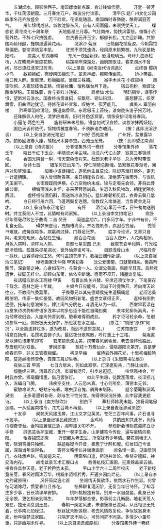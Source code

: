 <!-- { "loadSidebar": true } -->
　　五湖烟水，顾影怜西子。南国螺妆新点翠，肯让钱塘佳丽。
　　开奁一镜芳华，千红荡漾朝霞。三月春生万户，微波分付谁家。
　　清平乐  题广州文化公园四季名花齐放盛会
　　万千红紫，花讯能随意。南国四时春旖旎，酿得满庭芳气。
　　卅年锦绣成丛，新妆沈醉东风。自有人间雨露，未须凭仗天工。
　　蝶恋花  黄花岗七十周年祭
　　天地低昂三月暮。气壮南州，势挟风雷怒。慷慨小东营外路，不辞七尺拚强虏。
　　血洗春云开玉宇。郁郁长松，兀立迎新曙。共酹国殇倾绿醑，旌旗湿遍黄花雨。
　　浣溪沙  菊展
　　旧惜幽花擅瘦姿。今朝霜饱萼偏肥。卷帘清晓竞丰肌。
　　驻景不须凭浊酒，经风原未损繁枝。九秋犹是艳阳时。
　　虞美人  东湖春晓
　　东风一夜回新绿，影浸琉璃玉。弯环九曲赤栏桥，人在晓莺声里度花朝。
　　桃蹊柳岸深深处，画舸随歌驻。春来湖水不曾闲，尽日漂红漾翠过芳湾。
　　（以上录自《岭南当代诗词选》）
　　点绛唇  樱桃小鸟
　　数颖嫣红，宛疑南国相思子。翠禽声细，颗颗传幽意。
　　娇小樊姬，檀口教人醉。歌扇里。粉融脂腻。谁赋三株媚。
　　减字木兰花  小蝶碧桃
　　凤笙吹彻，入夜琼枝香正爇。倚镜妆慵，恰称瑶台月下逢。
　　宿云抱粉，紫蝶沈酣幽梦稳。玉屑珠霏，肯与春红斗艳姿。
　　鹊桥仙  水仙
　　明珰销梦，瑶筝传恨，望断湘云洛水。国香终古倩谁招，任飘尽、铜仙铅泪。
　　画翘簪玉，织罗舞雪，旧曲酒边犹记。待修花谱补宣和，叹绝世、孤芳能几。
　　虞美人  翠羽白楼
　　矜寒翠羽啼清晓，解道幽香早。东君缀玉上苔枝，谁向陇头游子报芳时。
　　还珠解佩人何在，清梦应难再。旧时月色恁冥蒙，惆怅安排词笔待春风。
　　小庭花  两色牡丹
　　施粉研朱未易描。镜奁初试汉宫娇。淡妆浓抹两妖娆。
　　国色天香矜绝代，锦帷绣被度春宵。不须解语亦魂消。
　　（按：此即浣溪沙调）
　　（以上录自张涛光笔记）
　　广州好  西苑盆景
　　广州好，盆景露华浓。酌影回波春入座，蟠根尺木势参空。西苑玉葱茏。
　　（按：此即望江南调）
　　（以上录自《诗词报》）
　　分春馆集外词一卷终
　　分春馆集外诗
　　落花 壬午
　　晓日千红下玉台，半随流水半尘埃。消沈六代江山梦，寂寞三春锦绣堆。
　　香国光阴曾一瞬，情天空色悟将来。杜郎未老才华尽，总为芳时带恨回。
　　杂诗七首
　　钿车何日出东门，停伫阴晴总断魂。坠絮飘花春渐老，闻声对影梦难温。
　　加餐小语徒相忆，遂愿他生且莫论。除却茶烟灯炧外，更无一计遣朝曛。
　　待人曾惯耐春寒，来日相逢各自难。凄绝落花微雨外，与谁私凭玉阑干。
　　长街躞蹀雨纵横，心力空抛约未成。输与定庵先会领，非将此骨媚公卿。
　　横塘深浅未关怀，亲采芙蓉愿尚乖。生恐入秋风物改，相逢犹隔水西涯。
　　虚杯相待酒仍斟，雨送新凉直到心。猛忆昨朝相见后，衣香云鬓几低吟。
　　白日经行卅六回，飞蓬两鬓复连腮。倘教误入南塘道，当负黄金走马才。
　　（以上录自陈永正笔记）
　　有怀
　　酒余心事万千缕，日午匆匆送别时。并立葵阴人不觉，此情唯有两家知。
　　（以上录自李文约笔记）
　　病卧经年管毫尽败乞于曲斋 二首 癸丑
　　闻道星期六，门多问字车。宁非书有价，不复食无鱼。
　　碍梦床虚设，充棚楮尚余。齐名愧夙昔，病困合穷居。
　　秃管书难就，成蝇误每多。病羸疏过肆，门静足张罗。
　　姓字今谁识，文章只自阿。老来规矩厌，丛帖任生蛾。
　　题百合花画
　　百合入夜开，人花两相俏。月色入帘时，清辉为人照。
　　自题七星岩图 己未
　　截取苍岩半段阴，竹光松影冷愔愔。孤篷染尽星湖水，世外仙源讵可寻。
　　自题浅绛山水
　　尺幅丹青一抹秋，山容清瘦似工愁。何时盖顶苍崖下，收拾云烟作卧游。
　　（以上录自崔浩江笔记）
　　悼老画家沈仲强 甲寅初春
　　沈公爱画菊，日就菊相亲。傲霜矜晚节，深会菊之神。心身如花叶，与菊合一人。众谓公善画，焉能举其真。高标竟遗世，拔脚无纤尘。却顾向东篱，依依空断魂。愿菊不须开，赭墨谁复陈。
　　夜话赠应新永正两棣 甲寅
　　吾曹出处关兴替，夺席还须仗尔才。下笔要存千载念，高林岂是十年栽。
　　主奴今日应能辨，流派干时竟孰开。若向南天论绝业，不教间气委蒿莱。
　　子畏尊兄以其先德靖侯先生遗稿属题
　　老阅沧桑眼倍明，传家一集仰豪情。故园风物归新笔，盛世文章得正声。
　　返棹有图供述德，托车何意浪知名。肄江间气分明在，斗酒无从为一倾。
　　西堂早茗读在山堂来诗次韵却寄语多浅率以病多思涩不能过自绳刻矣
　　来年髡柳尚离离，不为经寒改旧姿。入座尚怜青到眼，酿春难得雨成丝。
　　矜才讵可轻余命，怆别须拚纵一厄。惆怅极天无好梦，所思犹在水之湄。
　　（原注：“惆怅”原作“何况”，以全篇虚辞过多，遂为改易，而远不逮原意矣。）
　　江苏馆夜饮
　　少年得意在扬州，名馔初尝狮子头。最忆夜分歌席散，呼灯重上十三楼。
　　菊庵道兄以诗见讯走笔却寄
　　君来顿觉溪山美，携带春风到索居。老去情怀谁胜此，荐盘粗可办双鱼。
　　萝岗即事
　　琼枝十万簇仙台，侵晓迎阳次第开。自是萝峰春讯早，非关玉管夜相催。
　　初见早梅
　　催诗岩外拥花光，十里初梅趁艳阳。莫道岭南悭雪色，霏霏玉屑却生香。
　　（以上录自《朱庸斋书法集》）
　　夜坐三首 甲寅
　　七日方居末，何如此寂寥。灯深邀影共，门静让虫娇。
　　颓墨经三宿，清尊忍自浇。市闾看咫尺，引步总迢迢。
　　喧恬高楼会，年时我亦曾。挥毫偏惜墨，借月罢张灯。
　　似此平生趣，徒教濩落增。夜深摇兀久，冻蝠自飞腾。
　　讳疾空支拄，人云恐未真。寸心何所负，薄德本无邻。
　　蛮触难论大，蟪蛄宁有春。雕虫深自愧，屑屑未堪陈。
　　题余菊庵秋涧鸣泉图
　　无多着墨转新奇，颇与生平性分宜。掬得寒泉浣肝肺，此中容我更题诗。
　　（以上录自《南方鼓吹》）
　　别白下
　　摹杜师韩我未能，独将词笔傲金陵。一从赋罢南楼令，兀兀台城不再登。
　　（以上录自麦淦源藏原迹）
　　十友亭
　　阆苑天风接玉屏，江山文字见英灵。苍茫三百年间事，片石谁寻十友亭。
　　（以上录自张镇民藏原迹）
　　金鸡岭
　　共酌应知共此杯，尚怜巾帼奋登台。金鸡振翼催正急，湘粤雄关叩不开。
　　参观新会博物馆藏陈白沙手卷
　　辟恶芸香护宝藏，重开一卷字生香。山茅健笔今传世，遍写豪情向艳阳。
　　怡春招饮即席
　　万恨都从老去生，所哀犹有少年情。簪花侧帽无人管，晓泪宵樽只独倾。
　　踪迹每疑今异昔，相思宁计醉和醒。红妆知己今谁属，深海当年浪得名。
　　寄怀文略学长并谢惠画册
　　闻名悭一面，见画悟同门。衣钵承卢赵，钩皴逼宋元。
　　明窗堪自遣，斯道共谁论。格禁空翘跂，神交海内存。
　　岭南盆景艺术汇展口占
　　裁得虬枝汇画图，迎熏锦盖翠云铺。相看各具参天意，老干矜矜势未孤。
　　平山小学六十二周年校庆
　　老干新枝竟茁芽，春风时雨沐芳华。桃蹊李陌相矜秀，开遍乡园灿烂花。
　　（以上录自李文约藏原稿）
　　风怀简梁逸七首
　　坐阅情天鬓欲华，依然水石作生涯。何曾结习消除尽，惯爱春红且养花。
　　桔槔聊复灌闲阶，无复当年旧绮怀。了却浮生多少事，日长清课早安排。
　　桃叶桃根独有情，别来一水自盈盈。此身已分无余恨，更乞相亲到隔生。
　　年年梦落郁金堂，影事前尘几断肠。地老天荒人宛在，独无消息到王昌。
　　春朝一阕定风波，未谱箜篌已渡河。从此相思无处着，长亭南北怕经过。
　　秋丝犹未断莲根，老去风情敢复论。争似放翁身未死，卅年留梦沈家园。
　　只隔罗衣不隔心，可怜同梦不同衾。多情少小虽珍重，只是幽期未许寻。
　　（以上录自梁逸藏原稿）
　　分春馆集外诗一卷终
